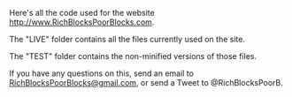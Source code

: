 Here's all the code used for the website http://www.RichBlocksPoorBlocks.com.

The "LIVE" folder contains all the files currently used on the site.

The "TEST" folder contains the non-minified versions of those files.

If you have any questions on this, send an email to RichBlocksPoorBlocks@gmail.com, or send a Tweet to @RichBlocksPoorB.